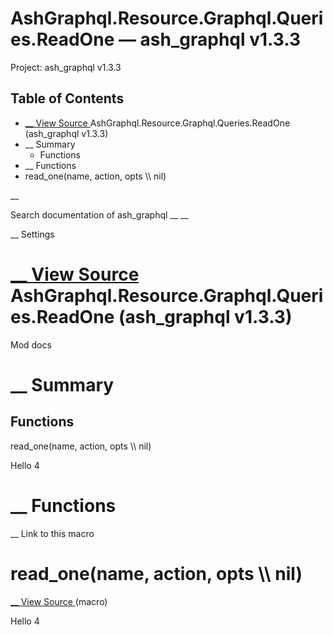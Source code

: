 # AshGraphql.Resource.Graphql.Queries.ReadOne — ash_graphql v1.3.3

Project: ash_graphql v1.3.3

## Table of Contents

- [ __ View Source ](external_link) AshGraphql.Resource.Graphql.Queries.ReadOne (ash_graphql v1.3.3)
- __ Summary
  - Functions
- __ Functions
- read_one(name, action, opts \\\ nil)

__

Search documentation of ash_graphql __ __

__ Settings

#  [ __ View Source ](external_link) AshGraphql.Resource.Graphql.Queries.ReadOne (ash_graphql v1.3.3)

Mod docs

#  __ Summary

##  Functions

read_one(name, action, opts \\\ nil)

Hello 4

#  __ Functions

__ Link to this macro

# read_one(name, action, opts \\\ nil)

[ __ View Source ](external_link) (macro)

Hello 4
